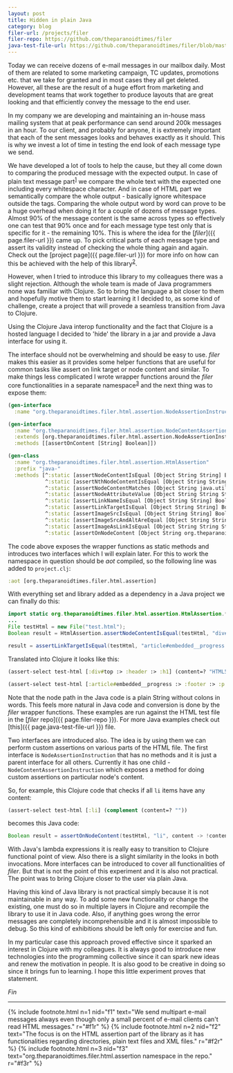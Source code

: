 ```yaml
---
layout: post
title: Hidden in plain Java
category: blog
filer-url: /projects/filer
filer-repo: https://github.com/theparanoidtimes/filer
java-test-file-url: https://github.com/theparanoidtimes/filer/blob/master/java/FilerMain.java
---
```


Today we can receive dozens of e-mail messages in our mailbox daily.
Most of them are related to some marketing campaign, TC updates, promotions etc.
that we take for granted and in most cases they all get deleted. However, all
these are the result of a huge effort from marketing and development teams that
work together to produce layouts that are great looking and that efficiently
convey the message to the end user.

In my company we are developing and maintaining an in-house mass mailing system
that at peak performance can send around 200k messages in an hour. To our client,
and probably for anyone, it is extremely important that each of the sent
messages looks and behaves exactly as it should. This is why we invest a lot of
time in testing the end look of each message type we send.

We have developed a lot of tools to help the cause, but they all come down to
comparing the produced message with the expected output. In case of plain text
message part<sup id="f1r">[1](#f1)</sup> we compare the whole text with the
expected one including every whitespace character. And in case of HTML part we
semantically compare the whole output - basically ignore whitespace outside the
tags. Comparing the whole output word by word can prove to be a huge overhead
when doing it for a couple of dozens of message types. Almost 90% of the message
content is the same across types so effectively one can test that 90% once and
for each message type test only that is specific for it - the remaining 10%.
This is where the idea for the [*filer*]({{ page.filer-url }}) came up. To pick
critical parts of each message type and assert its validity instead of checking
the whole thing again and again. Check out the [project page]({{ page.filer-url }})
for more info on how can this be achieved with the help of this
library<sup id="f2r">[2](#f2)</sup>.

However, when I tried to introduce this library to my colleagues there was a
slight rejection. Although the whole team is made of Java programmers none was
familiar with Clojure. So to bring the language a bit closer to them
and hopefully motive them to start learning it I decided to, as some kind of
challenge, create a project that will provede a seamless transition from Java to
Clojure.

Using the Clojure Java interop functionality and the fact that Clojure is a
hosted language I decided to 'hide' the library in a jar and provide a Java
interface for using it.

The interface should not be overwhelming and should be easy to use. *filer* makes
this easier as it provides some helper functions that are useful for common tasks
like assert on link target or node content and similar. To make things less
complicated I wrote wrapper functions around the *filer* core functionalities in
a separate namespace<sup id="f3r">[3](#f3)</sup> and the next thing was to expose
them:

``` clojure
(gen-interface
  :name "org.theparanoidtimes.filer.html.assertion.NodeAssertionInstruction")

(gen-interface
  :name "org.theparanoidtimes.filer.html.assertion.NodeContentAssertionInstruction"
  :extends [org.theparanoidtimes.filer.html.assertion.NodeAssertionInstruction]
  :methods [[assertOnContent [String] Boolean]])

(gen-class
  :name "org.theparanoidtimes.filer.html.assertion.HtmlAssertion"
  :prefix "java-"
  :methods [^:static [assertNodeContentIsEqual [Object String String] Boolean]
            ^:static [assertNthNodeContentIsEqual [Object String String Integer] Boolean]
            ^:static [assertNodeContentMatches [Object String java.util.regex.Pattern] Boolean]
            ^:static [assertNodeAttributeValue [Object String String String] Boolean]
            ^:static [assertLinkNameIsEqual [Object String String] Boolean]
            ^:static [assertLinkTargetIsEqual [Object String String] Boolean]
            ^:static [assertImageSrcIsEqual [Object String String] Boolean]
            ^:static [assertImageSrcAndAltAreEqual [Object String String String] Boolean]
            ^:static [assertImageAsLinkIsEqual [Object String String String] Boolean]
            ^:static [assertOnNodeContent [Object String org.theparanoidtimes.filer.html.assertion.NodeContentAssertionInstruction]
```

The code above exposes the wrapper functions as static methods and introduces
two interfaces which I will explain later. For this to work the namespace
in question should be *aot* compiled, so the following line was added to `project.clj`:
```clojure
:aot [org.theparanoidtimes.filer.html.assertion]
```

With everything set and library added as a dependency in a Java project we can
finally do this:

```java
import static org.theparanoidtimes.filer.html.assertion.HtmlAssertion.*;
...
File testHtml = new File("test.html");
Boolean result = HtmlAssertion.assertNodeContentIsEqual(testHtml, "div#top > header > h1", "HTML5 Test Page");

result = assertLinkTargetIsEqual(testHtml, "article#embedded__progress > footer > p > a", "#top");
```

Translated into Clojure it looks like this:
```clojure
(assert-select test-html [:div#top :> :header :> :h1] (content=? "HTML5 Test Page"))

(assert-select test-html [:article#embedded__progress :> :footer :> :p :> :a] (link-target=? "#top"))
```

Note that the node path in the Java code is a plain String without colons in words.
This feels more natural in Java code and conversion is done by the *filer* wrapper
functions. These examples are run against the HTML test file in the
[*filer* repo]({{ page.filer-repo }}). For more Java examples check out
[this]({{ page.java-test-file-url }}) file.

Two interfaces are introduced also. The idea is by using them we can perform custom
assertions on various parts of the HTML file. The first interface is
`NodeAssertionInstruction` that has no methods and it is just a parent interface
for all others. Currently it has one child - `NodeContentAssertionInstruction`
which exposes a method for doing custom assertions on particular node's content.

So, for example, this Clojure code that checks if all `li` items have any content:
```clojure
(assert-select test-html [:li] (complement (content=? ""))
```
becomes this Java code:
```java
Boolean result = assertOnNodeContent(testHtml, "li", content -> !content.equals(""));
```

With Java's lambda expressions it is really easy to transition to Clojure functional
point of view. Also there is a slight similarity in the looks in both invocations.
More interfaces can be introduced to cover all functionalities of *filer*.
But that is not the point of this experiment and it is also not practical. The
point was to bring Clojure closer to the user via plain Java.

Having this kind of Java library is not practical simply because it is not
maintainable in any way. To add some new functionality or change the
existing, one must do so in multiple layers in Clojure and recompile the library
to use it in Java code. Also, if anything goes wrong the error messages are
completely incomprehensible and it is almost impossible to debug. So this kind
of exhibitions should be left only for exercise and fun.

In my particular case this approach proved effective since it sparked an interest
in Clojure with my colleagues. It is always good to introduce new technologies
into the programming collective since it can spark new ideas and renew the motivation
in people. It is also good to be creative in doing so since it brings fun to
learning. I hope this little experiment proves that statement.

*Fin*

---
{% include footnote.html n=1 nid="f1" text="We send multipart e-mail messages always even
though only a small percent of e-mail clients can't read HTML messages." r="#f1r" %}
{% include footnote.html n=2 nid="f2" text="The focus is on the HTML assertion part
of the library as it has functionalities regarding directories, plain text files and
XML files." r="#f2r" %}
{% include footnote.html n=3 nid="f3" text="org.theparanoidtimes.filer.html.assertion
namespace in the repo." r="#f3r" %}
